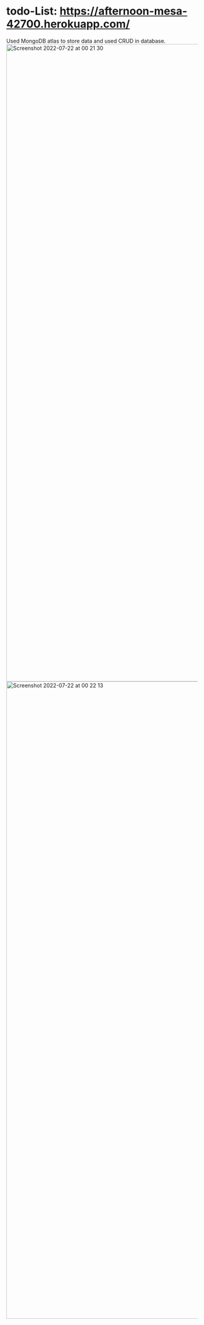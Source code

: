 # todo-List: https://afternoon-mesa-42700.herokuapp.com/
Used MongoDB atlas to store data and used CRUD in database.
<img width="1680" alt="Screenshot 2022-07-22 at 00 21 30" src="https://user-images.githubusercontent.com/48898152/180362016-bd903e00-c8ff-42ae-aefd-94832bab324a.png">
<img width="1680" alt="Screenshot 2022-07-22 at 00 22 13" src="https://user-images.githubusercontent.com/48898152/180369241-d09b3799-a34f-4e9e-8f3d-10de024d6173.png">

